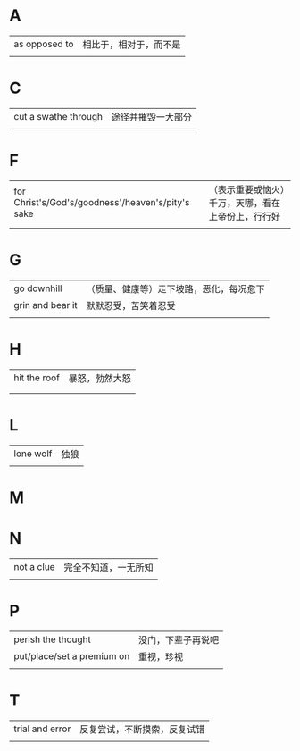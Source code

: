 # A

|               |                        |
| ------------- | ---------------------- |
| as opposed to | 相比于，相对于，而不是 |
|               |                        |

# C

|                      |                    |
| -------------------- | ------------------ |
| cut a swathe through | 途径并摧毁一大部分 |
|                      |                    |

# F

|                                                   |                                                    |
| ------------------------------------------------- | -------------------------------------------------- |
| for Christ's/God's/goodness'/heaven's/pity's sake | （表示重要或恼火）千万，天哪，看在上帝份上，行行好 |
|                                                   |                                                    |

# G

|                  |                                          |
| ---------------- | ---------------------------------------- |
| go downhill      | （质量、健康等）走下坡路，恶化，每况愈下 |
| grin and bear it | 默默忍受，苦笑着忍受                     |
|                  |                                          |

# H

|              |                |
| ------------ | -------------- |
| hit the roof | 暴怒，勃然大怒 |
|              |                |
|              |                |

# L

|           |      |
| --------- | ---- |
| lone wolf | 独狼 |
|           |      |

# M

# N

|            |                      |
| ---------- | -------------------- |
| not a clue | 完全不知道，一无所知 |
|            |                      |

# P

|                            |                    |
| -------------------------- | ------------------ |
| perish the thought         | 没门，下辈子再说吧 |
| put/place/set a premium on | 重视，珍视         |
|                            |                    |

# T

|                 |                              |
| --------------- | ---------------------------- |
| trial and error | 反复尝试，不断摸索，反复试错 |
|                 |                              |
